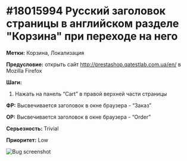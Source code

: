 # #18015994 Русский заголовок страницы в английском разделе "Корзина" при переходе на него

**Метки:** Корзина, Локализация

**Предусловие:** открыть сайт http://prestashop.qatestlab.com.ua/en/ в Mozilla Firefox

**Шаги:**

1. Нажать на панель “Cart” в правой верхней части страницы

**ФР:** Высвечивается заголовок в окне браузера - “Заказ”

**ОР:** Высвечивается заголовок в окне браузера - “Order”

**Серьезность:** Trivial

**Приоритет:** Low

![Bug screenshot](/img/001.png "Bug screenshot")